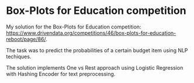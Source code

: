 # Box-Plots for Education competition
My solution for the Box-Plots for Education competition: 
https://www.drivendata.org/competitions/46/box-plots-for-education-reboot/page/86/.

The task was to predict the probabilities of a certain budget item using NLP techiques.

The solution implements One vs Rest approach using Logistic Regression with Hashing Encoder for text preprocessing. 
